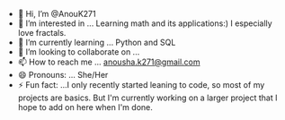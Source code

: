 - 👋 Hi, I’m @AnouK271
- 👀 I’m interested in ... Learning math and its applications:) I especially love fractals.
- 🌱 I’m currently learning ... Python and SQL
- 💞️ I’m looking to collaborate on ...
- 📫 How to reach me ... anousha.k271@gmail.com
- 😄 Pronouns: ... She/Her
- ⚡ Fun fact: ...I only recently started leaning to code, so most of my projects are basics. But I'm currently working on a larger project that I hope to add on here when I'm done.

<!---
AnouK271/AnouK271 is a ✨ special ✨ repository because its `README.md` (this file) appears on your GitHub profile.
You can click the Preview link to take a look at your changes.
--->
